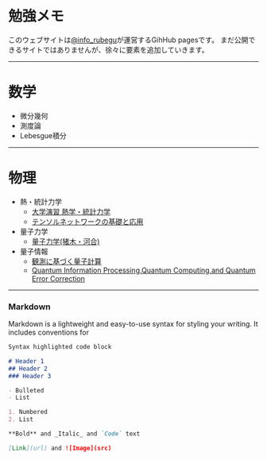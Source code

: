 # 勉強メモ

このウェブサイトは[@info_rubegu](https://twitter.com/info_rubegu)が運営するGihHub pagesです。
まだ公開できるサイトではありませんが、徐々に要素を追加していきます。

***
# 数学
- 微分幾何
- 測度論
- Lebesgue積分

***
# 物理
- 熱・統計力学
    - [大学演習 熱学・統計力学](https://yuuki-ichimiya.github.io/Physics/Thermal_Statistical_Mechanics/978_4785380328)
    - [テンソルネットワークの基礎と応用](https://yuuki-ichimiya.github.io/Physics/Thermal_Statistical_Mechanics/978_4781915159)
- 量子力学
    - [量子力学(猪木・河合)](https://yuuki-ichimiya.github.io/Physics/Thermal_Statistical_Mechanics/978_4061532090)
- 量子情報
    - [観測に基づく量子計算](https://yuuki-ichimiya.github.io/Physics/Thermal_Statistical_Mechanics/978_4339028706)
    - [Quantum Information Processing,Quantum Computing,and Quantum Error Correction](https://yuuki-ichimiya.github.io/Physics/Thermal_Statistical_Mechanics/978_0128219829)

***


### Markdown

Markdown is a lightweight and easy-to-use syntax for styling your writing. It includes conventions for

```markdown
Syntax highlighted code block

# Header 1
## Header 2
### Header 3

- Bulleted
- List

1. Numbered
2. List

**Bold** and _Italic_ and `Code` text

[Link](url) and ![Image](src)
```


